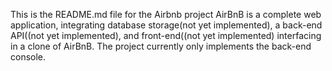 This is the README.md file for the Airbnb project
AirBnB is a complete web application, integrating database 
storage(not yet implemented), a back-end API((not yet implemented),
and front-end((not yet implemented) interfacing in a clone of AirBnB.
The project currently only implements the back-end console.
